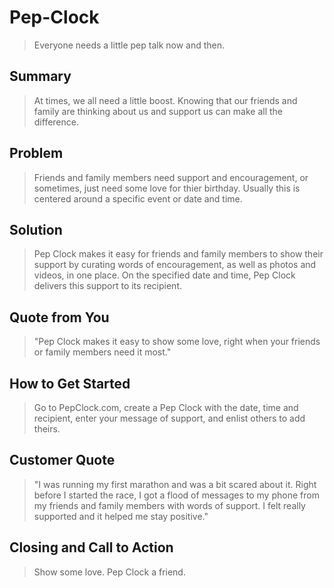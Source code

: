 # Pep-Clock

<!-- 
> This material was originally posted [here](http://www.quora.com/What-is-Amazons-approach-to-product-development-and-product-management). It is reproduced here for posterities sake.

There is an approach called "working backwards" that is widely used at Amazon. They work backwards from the customer, rather than starting with an idea for a product and trying to bolt customers onto it. While working backwards can be applied to any specific product decision, using this approach is especially important when developing new products or features.

For new initiatives a product manager typically starts by writing an internal press release announcing the finished product. The target audience for the press release is the new/updated product's customers, which can be retail customers or internal users of a tool or technology. Internal press releases are centered around the customer problem, how current solutions (internal or external) fail, and how the new product will blow away existing solutions.

If the benefits listed don't sound very interesting or exciting to customers, then perhaps they're not (and shouldn't be built). Instead, the product manager should keep iterating on the press release until they've come up with benefits that actually sound like benefits. Iterating on a press release is a lot less expensive than iterating on the product itself (and quicker!).

If the press release is more than a page and a half, it is probably too long. Keep it simple. 3-4 sentences for most paragraphs. Cut out the fat. Don't make it into a spec. You can accompany the press release with a FAQ that answers all of the other business or execution questions so the press release can stay focused on what the customer gets. My rule of thumb is that if the press release is hard to write, then the product is probably going to suck. Keep working at it until the outline for each paragraph flows. 

Oh, and I also like to write press-releases in what I call "Oprah-speak" for mainstream consumer products. Imagine you're sitting on Oprah's couch and have just explained the product to her, and then you listen as she explains it to her audience. That's "Oprah-speak", not "Geek-speak".

Once the project moves into development, the press release can be used as a touchstone; a guiding light. The product team can ask themselves, "Are we building what is in the press release?" If they find they're spending time building things that aren't in the press release (overbuilding), they need to ask themselves why. This keeps product development focused on achieving the customer benefits and not building extraneous stuff that takes longer to build, takes resources to maintain, and doesn't provide real customer benefit (at least not enough to warrant inclusion in the press release).
 -->
 



  > Everyone needs a little pep talk now and then. 

## Summary ##
  > At times, we all need a little boost. Knowing that our friends and family are thinking about us and support us can make all the difference.  

## Problem ##
  > Friends and family members need support and encouragement, or sometimes, just need some love for thier birthday. Usually this is centered around a specific event or date and time. 

## Solution ##
  > Pep Clock makes it easy for friends and family members to show their support by curating words of encouragement, as well as photos and videos, in one place. On the specified date and time, Pep Clock delivers this support to its recipient. 

## Quote from You ##
  > "Pep Clock makes it easy to show some love, right when your friends or family members need it most." 

## How to Get Started ##
  > Go to PepClock.com, create a Pep Clock with the date, time and recipient, enter your message of support, and enlist others to add theirs.  

## Customer Quote ##
  > "I was running my first marathon and was a bit scared about it. Right before I started the race, I got a flood of messages to my phone from my friends and family members with words of support. I felt really supported and it helped me stay positive."

## Closing and Call to Action ##
  > Show some love. Pep Clock a friend. 
